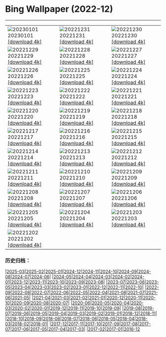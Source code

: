 # Bing Wallpaper (2022-12)
**************

<table><tr><td><img class="wallpaper" src="https://www.bing.com/th?id=OHR.NorwayNYD_EN-IN6052154590_1920x1080.jpg" alt="20230101"> 20230101 <a class="wallpaper_link" href="https://www.bing.com/th?id=OHR.NorwayNYD_EN-IN6052154590_UHD.jpg">[download 4k]</a></td><td><img class="wallpaper" src="https://www.bing.com/th?id=OHR.SydneyNYE_EN-IN5785868049_1920x1080.jpg" alt="20221231"> 20221231 <a class="wallpaper_link" href="https://www.bing.com/th?id=OHR.SydneyNYE_EN-IN5785868049_UHD.jpg">[download 4k]</a></td><td><img class="wallpaper" src="https://www.bing.com/th?id=OHR.ChalkRock_EN-IN5344251855_1920x1080.jpg" alt="20221230"> 20221230 <a class="wallpaper_link" href="https://www.bing.com/th?id=OHR.ChalkRock_EN-IN5344251855_UHD.jpg">[download 4k]</a></td></tr><tr><td><img class="wallpaper" src="https://www.bing.com/th?id=OHR.ButterflyEffect_EN-IN8242290017_1920x1080.jpg" alt="20221229"> 20221229 <a class="wallpaper_link" href="https://www.bing.com/th?id=OHR.ButterflyEffect_EN-IN8242290017_UHD.jpg">[download 4k]</a></td><td><img class="wallpaper" src="https://www.bing.com/th?id=OHR.ChiesaBianca_EN-IN7871621684_1920x1080.jpg" alt="20221228"> 20221228 <a class="wallpaper_link" href="https://www.bing.com/th?id=OHR.ChiesaBianca_EN-IN7871621684_UHD.jpg">[download 4k]</a></td><td><img class="wallpaper" src="https://www.bing.com/th?id=OHR.NagarholeNationalPark_EN-IN4004440507_1920x1080.jpg" alt="20221227"> 20221227 <a class="wallpaper_link" href="https://www.bing.com/th?id=OHR.NagarholeNationalPark_EN-IN4004440507_UHD.jpg">[download 4k]</a></td></tr><tr><td><img class="wallpaper" src="https://www.bing.com/th?id=OHR.BeverleyWestwood_EN-IN6607580753_1920x1080.jpg" alt="20221226"> 20221226 <a class="wallpaper_link" href="https://www.bing.com/th?id=OHR.BeverleyWestwood_EN-IN6607580753_UHD.jpg">[download 4k]</a></td><td><img class="wallpaper" src="https://www.bing.com/th?id=OHR.ChristmasSouvenir_EN-IN6036619973_1920x1080.jpg" alt="20221225"> 20221225 <a class="wallpaper_link" href="https://www.bing.com/th?id=OHR.ChristmasSouvenir_EN-IN6036619973_UHD.jpg">[download 4k]</a></td><td><img class="wallpaper" src="https://www.bing.com/th?id=OHR.AmalgaTree_EN-IN0530683542_1920x1080.jpg" alt="20221224"> 20221224 <a class="wallpaper_link" href="https://www.bing.com/th?id=OHR.AmalgaTree_EN-IN0530683542_UHD.jpg">[download 4k]</a></td></tr><tr><td><img class="wallpaper" src="https://www.bing.com/th?id=OHR.GentooGrievances_EN-IN9723254322_1920x1080.jpg" alt="20221223"> 20221223 <a class="wallpaper_link" href="https://www.bing.com/th?id=OHR.GentooGrievances_EN-IN9723254322_UHD.jpg">[download 4k]</a></td><td><img class="wallpaper" src="https://www.bing.com/th?id=OHR.TreeGaleriesLafayette_EN-IN7621301328_1920x1080.jpg" alt="20221222"> 20221222 <a class="wallpaper_link" href="https://www.bing.com/th?id=OHR.TreeGaleriesLafayette_EN-IN7621301328_UHD.jpg">[download 4k]</a></td><td><img class="wallpaper" src="https://www.bing.com/th?id=OHR.SolarHalo_EN-IN7169031436_1920x1080.jpg" alt="20221221"> 20221221 <a class="wallpaper_link" href="https://www.bing.com/th?id=OHR.SolarHalo_EN-IN7169031436_UHD.jpg">[download 4k]</a></td></tr><tr><td><img class="wallpaper" src="https://www.bing.com/th?id=OHR.PalaceBelvedere_EN-IN3313167827_1920x1080.jpg" alt="20221220"> 20221220 <a class="wallpaper_link" href="https://www.bing.com/th?id=OHR.PalaceBelvedere_EN-IN3313167827_UHD.jpg">[download 4k]</a></td><td><img class="wallpaper" src="https://www.bing.com/th?id=OHR.DudhsagarFallsGoa_EN-IN2838572674_1920x1080.jpg" alt="20221219"> 20221219 <a class="wallpaper_link" href="https://www.bing.com/th?id=OHR.DudhsagarFallsGoa_EN-IN2838572674_UHD.jpg">[download 4k]</a></td><td><img class="wallpaper" src="https://www.bing.com/th?id=OHR.SouthBeach_EN-IN4520552112_1920x1080.jpg" alt="20221218"> 20221218 <a class="wallpaper_link" href="https://www.bing.com/th?id=OHR.SouthBeach_EN-IN4520552112_UHD.jpg">[download 4k]</a></td></tr><tr><td><img class="wallpaper" src="https://www.bing.com/th?id=OHR.GlacierGoats_EN-IN4281118951_1920x1080.jpg" alt="20221217"> 20221217 <a class="wallpaper_link" href="https://www.bing.com/th?id=OHR.GlacierGoats_EN-IN4281118951_UHD.jpg">[download 4k]</a></td><td><img class="wallpaper" src="https://www.bing.com/th?id=OHR.AtlantaLights_EN-IN2588307619_1920x1080.jpg" alt="20221216"> 20221216 <a class="wallpaper_link" href="https://www.bing.com/th?id=OHR.AtlantaLights_EN-IN2588307619_UHD.jpg">[download 4k]</a></td><td><img class="wallpaper" src="https://www.bing.com/th?id=OHR.Borovets_EN-IN7206985735_1920x1080.jpg" alt="20221215"> 20221215 <a class="wallpaper_link" href="https://www.bing.com/th?id=OHR.Borovets_EN-IN7206985735_UHD.jpg">[download 4k]</a></td></tr><tr><td><img class="wallpaper" src="https://www.bing.com/th?id=OHR.BambooTreesIndiaa_EN-IN7883672164_1920x1080.jpg" alt="20221214"> 20221214 <a class="wallpaper_link" href="https://www.bing.com/th?id=OHR.BambooTreesIndiaa_EN-IN7883672164_UHD.jpg">[download 4k]</a></td><td><img class="wallpaper" src="https://www.bing.com/th?id=OHR.InstagramHallstatt_EN-IN6602551529_1920x1080.jpg" alt="20221213"> 20221213 <a class="wallpaper_link" href="https://www.bing.com/th?id=OHR.InstagramHallstatt_EN-IN6602551529_UHD.jpg">[download 4k]</a></td><td><img class="wallpaper" src="https://www.bing.com/th?id=OHR.PoinsettiaDay_EN-IN6279434401_1920x1080.jpg" alt="20221212"> 20221212 <a class="wallpaper_link" href="https://www.bing.com/th?id=OHR.PoinsettiaDay_EN-IN6279434401_UHD.jpg">[download 4k]</a></td></tr><tr><td><img class="wallpaper" src="https://www.bing.com/th?id=OHR.KilimanjaroElephants_EN-IN6906961190_1920x1080.jpg" alt="20221211"> 20221211 <a class="wallpaper_link" href="https://www.bing.com/th?id=OHR.KilimanjaroElephants_EN-IN6906961190_UHD.jpg">[download 4k]</a></td><td><img class="wallpaper" src="https://www.bing.com/th?id=OHR.SaltDesert_EN-IN5897824225_1920x1080.jpg" alt="20221210"> 20221210 <a class="wallpaper_link" href="https://www.bing.com/th?id=OHR.SaltDesert_EN-IN5897824225_UHD.jpg">[download 4k]</a></td><td><img class="wallpaper" src="https://www.bing.com/th?id=OHR.NorwayMuskox_EN-IN5607249658_1920x1080.jpg" alt="20221209"> 20221209 <a class="wallpaper_link" href="https://www.bing.com/th?id=OHR.NorwayMuskox_EN-IN5607249658_UHD.jpg">[download 4k]</a></td></tr><tr><td><img class="wallpaper" src="https://www.bing.com/th?id=OHR.FlorenceAerial_EN-IN4763855032_1920x1080.jpg" alt="20221208"> 20221208 <a class="wallpaper_link" href="https://www.bing.com/th?id=OHR.FlorenceAerial_EN-IN4763855032_UHD.jpg">[download 4k]</a></td><td><img class="wallpaper" src="https://www.bing.com/th?id=OHR.TangleCreekFalls_EN-IN3958991775_1920x1080.jpg" alt="20221207"> 20221207 <a class="wallpaper_link" href="https://www.bing.com/th?id=OHR.TangleCreekFalls_EN-IN3958991775_UHD.jpg">[download 4k]</a></td><td><img class="wallpaper" src="https://www.bing.com/th?id=OHR.GreatEgret_EN-IN2439727848_1920x1080.jpg" alt="20221206"> 20221206 <a class="wallpaper_link" href="https://www.bing.com/th?id=OHR.GreatEgret_EN-IN2439727848_UHD.jpg">[download 4k]</a></td></tr><tr><td><img class="wallpaper" src="https://www.bing.com/th?id=OHR.StNick_EN-IN7060176985_1920x1080.jpg" alt="20221205"> 20221205 <a class="wallpaper_link" href="https://www.bing.com/th?id=OHR.StNick_EN-IN7060176985_UHD.jpg">[download 4k]</a></td><td><img class="wallpaper" src="https://www.bing.com/th?id=OHR.IndianNavyDay_EN-IN3784147092_1920x1080.jpg" alt="20221204"> 20221204 <a class="wallpaper_link" href="https://www.bing.com/th?id=OHR.IndianNavyDay_EN-IN3784147092_UHD.jpg">[download 4k]</a></td><td><img class="wallpaper" src="https://www.bing.com/th?id=OHR.MiamiDT_EN-IN6260623048_1920x1080.jpg" alt="20221203"> 20221203 <a class="wallpaper_link" href="https://www.bing.com/th?id=OHR.MiamiDT_EN-IN6260623048_UHD.jpg">[download 4k]</a></td></tr><tr><td><img class="wallpaper" src="https://www.bing.com/th?id=OHR.BraidedRiverDelta_EN-IN5851302414_1920x1080.jpg" alt="20221202"> 20221202 <a class="wallpaper_link" href="https://www.bing.com/th?id=OHR.BraidedRiverDelta_EN-IN5851302414_UHD.jpg">[download 4k]</a></td><td></td><td></td></tr></table>

### 历史归档：

|[2025-03](/../2025-03/2025-03.md)|[2025-02](/../2025-02/2025-02.md)|[2025-01](/../2025-01/2025-01.md)|[2024-12](/../2024-12/2024-12.md)|[2024-11](/../2024-11/2024-11.md)|[2024-10](/../2024-10/2024-10.md)|[2024-09](/../2024-09/2024-09.md)|[2024-08](/../2024-08/2024-08.md)|[2024-07](/../2024-07/2024-07.md)|[2024-06](/../2024-06/2024-06.md)|
|[2024-05](/../2024-05/2024-05.md)|[2024-04](/../2024-04/2024-04.md)|[2024-03](/../2024-03/2024-03.md)|[2024-02](/../2024-02/2024-02.md)|[2024-01](/../2024-01/2024-01.md)|[2023-12](/../2023-12/2023-12.md)|[2023-11](/../2023-11/2023-11.md)|[2023-10](/../2023-10/2023-10.md)|[2023-09](/../2023-09/2023-09.md)|[2023-08](/../2023-08/2023-08.md)|
|[2023-07](/../2023-07/2023-07.md)|[2023-06](/../2023-06/2023-06.md)|[2023-05](/../2023-05/2023-05.md)|[2023-04](/../2023-04/2023-04.md)|[2023-03](/../2023-03/2023-03.md)|[2023-02](/../2023-02/2023-02.md)|[2023-01](/../2023-01/2023-01.md)|[2022-12](/2022-12.md)|[2022-11](/../2022-11/2022-11.md)|[2022-10](/../2022-10/2022-10.md)|
|[2022-09](/../2022-09/2022-09.md)|[2022-08](/../2022-08/2022-08.md)|[2022-07](/../2022-07/2022-07.md)|[2022-06](/../2022-06/2022-06.md)|[2022-05](/../2022-05/2022-05.md)|[2022-04](/../2022-04/2022-04.md)|[2021-08](/../2021-08/2021-08.md)|[2021-07](/../2021-07/2021-07.md)|[2021-06](/../2021-06/2021-06.md)|[2021-05](/../2021-05/2021-05.md)|
|[2021-04](/../2021-04/2021-04.md)|[2021-03](/../2021-03/2021-03.md)|[2021-02](/../2021-02/2021-02.md)|[2021-01](/../2021-01/2021-01.md)|[2020-12](/../2020-12/2020-12.md)|[2020-11](/../2020-11/2020-11.md)|[2020-10](/../2020-10/2020-10.md)|[2020-09](/../2020-09/2020-09.md)|[2020-08](/../2020-08/2020-08.md)|[2020-07](/../2020-07/2020-07.md)|
|[2020-06](/../2020-06/2020-06.md)|[2020-05](/../2020-05/2020-05.md)|[2020-04](/../2020-04/2020-04.md)|[2020-03](/../2020-03/2020-03.md)|[2020-02](/../2020-02/2020-02.md)|[2020-01](/../2020-01/2020-01.md)|[2019-12](/../2019-12/2019-12.md)|[2019-11](/../2019-11/2019-11.md)|[2019-10](/../2019-10/2019-10.md)|[2019-09](/../2019-09/2019-09.md)|
|[2019-08](/../2019-08/2019-08.md)|[2019-07](/../2019-07/2019-07.md)|[2019-06](/../2019-06/2019-06.md)|[2019-05](/../2019-05/2019-05.md)|[2019-04](/../2019-04/2019-04.md)|[2019-03](/../2019-03/2019-03.md)|[2019-02](/../2019-02/2019-02.md)|[2019-01](/../2019-01/2019-01.md)|[2018-12](/../2018-12/2018-12.md)|[2018-11](/../2018-11/2018-11.md)|
|[2018-10](/../2018-10/2018-10.md)|[2018-09](/../2018-09/2018-09.md)|[2018-08](/../2018-08/2018-08.md)|[2018-07](/../2018-07/2018-07.md)|[2018-06](/../2018-06/2018-06.md)|[2018-05](/../2018-05/2018-05.md)|[2018-04](/../2018-04/2018-04.md)|[2018-03](/../2018-03/2018-03.md)|[2018-02](/../2018-02/2018-02.md)|[2018-01](/../2018-01/2018-01.md)|
|[2017-12](/../2017-12/2017-12.md)|[2017-11](/../2017-11/2017-11.md)|[2017-10](/../2017-10/2017-10.md)|[2017-09](/../2017-09/2017-09.md)|[2017-08](/../2017-08/2017-08.md)|[2017-07](/../2017-07/2017-07.md)|[2017-06](/../2017-06/2017-06.md)|[2017-05](/../2017-05/2017-05.md)|[2017-04](/../2017-04/2017-04.md)|[2017-03](/../2017-03/2017-03.md)|
|[2017-02](/../2017-02/2017-02.md)|[2017-01](/../2017-01/2017-01.md)|[2016-12](/../2016-12/2016-12.md)